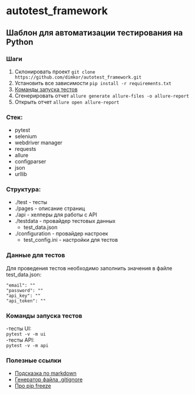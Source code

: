 # autotest_framework

## Шаблон для автоматизации тестирования на Python

### Шаги
1. Склонировать проект `git clone https://github.com/dimkor/autotest_framework.git`
2. Установить все зависимости `pip install -r requirements.txt`
3. [Команды запуска тестов](#команды-запуска-тестов)
4. Сгенерировать отчет `allure generate allure-files -o allure-report`
5. Открыть отчет `allure open allure-report`


### Стек:
- pytest
- selenium
- webdriver manager
- requests
- allure
- configparser
- json
- urllib

### Структура:
- ./test - тесты
- ./pages - описание страниц
- ./api - хелперы для работы с API
- ./testdata - провайдер тестовых данных
    - test_data.json
- ./configuration - провайдер настроек
    - test_config.ini - настройки для тестов

### Данные для тестов
Для проведения тестов необходимо заполнить значения в файле test_data.json:  
```
"email": ""
"password": ""
"api_key": ""
"api_token": ""
```

### Команды запуска тестов
-тесты UI:  
```pytest -v -m ui```  
-тесты API:  
```pytest -v -m api``` 

### Полезные ссылки
- [Подсказка по markdown](https://www.markdownguide.org/cheat-sheet/)
- [Генератор файла .gitignore](https://www.toptal.com/developers/gitignore/)
- [Про pip freeze](https://pip.pypa.io/en/stable/cli/pip_freeze/)

